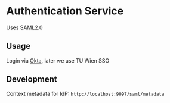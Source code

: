 # Authentication Service

Uses SAML2.0

## Usage

Login via [Okta](https://dev-13953915.okta.com/app/dev-13953915_testtusaml_1/exk26nye6eBAomvJW5d7/sso/saml), later we
use TU Wien SSO

## Development

Context metadata for IdP: `http://localhost:9097/saml/metadata`